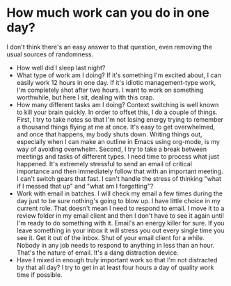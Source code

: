 # How much work can you do in one day?

I don't think there's an easy answer to that question, even removing the usual sources of randomness.

- How well did I sleep last night?
- What type of work am I doing? If it's something I'm excited about, I can easily work 12 hours in one day. If it's idiotic management-type work, I'm completely shot after two hours. I want to work on something worthwhile, but here I sit, dealing with this crap.
- How many different tasks am I doing? Context switching is well known to kill your brain quickly. In order to offset this, I do a couple of things. First, I try to take notes so that I'm not losing energy trying to remember a thousand things flying at me at once. It's easy to get overwhelmed, and once that happens, my body shuts down. Writing things out, especially when I can make an outline in Emacs using org-mode, is my way of avoiding overwhelm. Second, I try to take a break between meetings and tasks of different types. I need time to process what just happened. It's extremely stressful to send an email of critical importance and then immediately follow that with an important meeting. I can't switch gears that fast. I can't handle the stress of thinking "what if I messed that up" and "what am I forgetting"?
- Work with email in batches. I will check my email a few times during the day just to be sure nothing's going to blow up. I have little choice in my current role. That doesn't mean I need to respond to email. I move it to a review folder in my email client and then I don't have to see it again until I'm ready to do something with it. Email's an energy killer for sure. If you leave something in your inbox it will stress you out every single time you see it. Get it out of the inbox. Shut of your email client for a while. Nobody in any job needs to respond to anything in less than an hour. That's the nature of email. It's a dang distraction device.
- Have I mixed in enough truly important work so that I'm not distracted by that all day? I try to get in at least four hours a day of quality work time if possible.